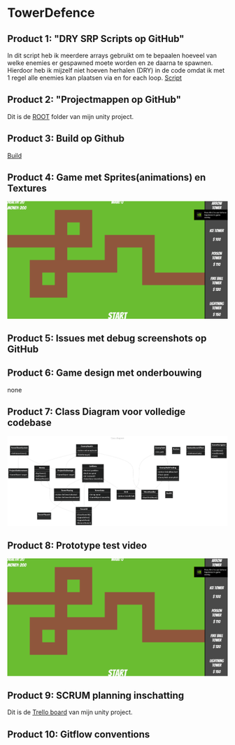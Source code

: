 # TowerDefence

## Product 1: "DRY SRP Scripts op GitHub"
In dit script heb ik meerdere arrays gebruikt om te bepaalen hoeveel van welke enemies er gespawned moete worden en ze daarna te spawnen. Hierdoor heb ik mijzelf niet hoeven herhalen (DRY) in de code omdat ik met 1 regel alle enemies kan plaatsen via en for each loop. [Script](https://github.com/Entropire/TowerDefence/blob/main/Assets/Scripts/Enemy/WaveHandler.cs)

## Product 2: "Projectmappen op GitHub"
Dit is de [ROOT](https://github.com/Entropire/TowerDefence/tree/main) folder van mijn unity project.

## Product 3: Build op Github
[Build](https://github.com/Entropire/TowerDefence/releases/tag/pre-release)

## Product 4: Game met Sprites(animations) en Textures
![GamePlay gif](https://github.com/Entropire/TowerDefence/blob/main/github/GamePlay.gif)

## Product 5: Issues met debug screenshots op GitHub

## Product 6: Game design met onderbouwing
none

## Product 7: Class Diagram voor volledige codebase
![class diagram](https://github.com/Entropire/TowerDefence/blob/main/github/what.png)

## Product 8: Prototype test video
![GamePlay gif](https://github.com/Entropire/TowerDefence/blob/main/github/GamePlay.gif)

## Product 9: SCRUM planning inschatting
Dit is de [Trello board](https://trello.com/b/4DAYtM2p/bo-21) van mijn unity project.

## Product 10: Gitflow conventions
